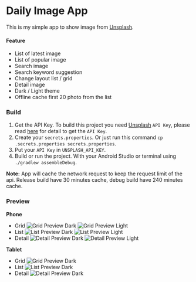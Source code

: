 # Daily Image App

This is my simple app to show image from [Unsplash](https://unsplash.com/).

#### Feature
- List of latest image
- List of popular image
- Search image
- Search keyword suggestion
- Change layout list / grid
- Detail image
- Dark / Light theme
- Offline cache first 20 photo from the list

### Build
1. Get the API Key.
   To build this project you need [Unsplash](https://unsplash.com/) `API Key`, please read [here](https://unsplash.com/documentation#creating-a-developer-account) for detail to get the `API Key`.
2. Create your `secrets.properties`.
   Or just run this command `cp .secrets.properties secrets.properties`.
3. Put your `API Key` in `UNSPLASH_API_KEY`.
4. Build or run the project.
   With your Android Studio or terminal using `./gradlew assembleDebug`.


**Note:** App will cache the network request to keep the request limit of the api. Release build have 30 minutes cache, debug build have 240 minutes cache.

### Preview

**Phone**
- Grid
  ![Grid Preview Dark](/.github/readme-images/preview-phone-grid-dark.png)
  ![Grid Preview Light](/.github/readme-images/preview-phone-grid-light.png)
- List
  ![List Preview Dark](/.github/readme-images/preview-phone-list-dark.png)
  ![List Preview Light](/.github/readme-images/preview-phone-list-light.png)
- Detail
  ![Detail Preview Dark](/.github/readme-images/preview-phone-detail-dark.png)
  ![Detail Preview Light](/.github/readme-images/preview-phone-detail-light.png)

**Tablet**
- Grid
  ![Grid Preview Dark](/.github/readme-images/preview-tablet-grid.png)
- List
  ![List Preview Dark](/.github/readme-images/preview-tablet-list.png)
- Detail
  ![Detail Preview Dark](/.github/readme-images/preview-tablet-detail.png)